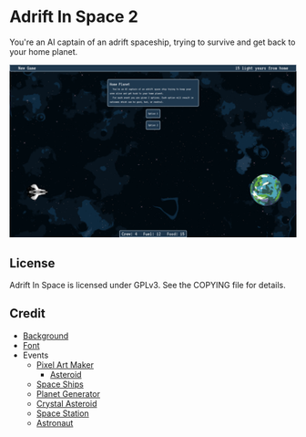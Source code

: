 # Adrift In Space 2

You're an AI captain of an adrift spaceship, trying to survive and get back to your home planet.

![Screenshot](./screenshot.png)

## License
Adrift In Space is licensed under GPLv3. See the COPYING file for details.

## Credit
- [Background](https://deep-fold.itch.io/space-background-generator)
- [Font](https://fonts.google.com/specimen/VT323)
- Events
  - [Pixel Art Maker](https://pixelartmaker.com/gallery)
    - [Asteroid](http://pixelartmaker.com/art/b02b88d8461a4fb)
  - [Space Ships](https://foozlecc.itch.io/)
  - [Planet Generator](https://deep-fold.itch.io/pixel-planet-generator)
  - [Crystal Asteroid](https://www.pinclipart.com/maxpin/mihxbJ/)
  - [Space Station](https://cdna.artstation.com/p/assets/images/images/013/100/220/large/filipe-dilly-lowres-iss.jpg?1538049744)
  - [Astronaut](https://www.freepik.com/free-vector/astronaut_2921422.htm#query=planet%20pixel%20png&position=23&from_view=search&track=ais")